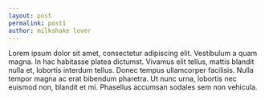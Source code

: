 ```yaml
---
layout: post
permalink: post1
author: milkshake lover
---
```

Lorem ipsum dolor sit amet, consectetur adipiscing elit. Vestibulum a quam magna. In hac habitasse platea dictumst. Vivamus elit tellus, mattis blandit nulla et, lobortis interdum tellus. Donec tempus ullamcorper facilisis. Nulla tempor magna ac erat bibendum pharetra. Ut nunc urna, lobortis nec euismod non, blandit et mi. Phasellus accumsan sodales sem non vehicula.